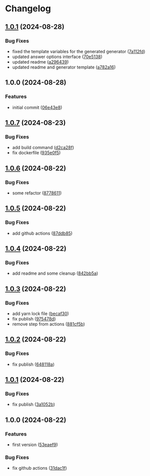 # Changelog

## [1.0.1](https://github.com/flowcore-io/generator-bun-generator/compare/v1.0.0...v1.0.1) (2024-08-28)


### Bug Fixes

* fixed the template variables for the generated generator ([7a112fd](https://github.com/flowcore-io/generator-bun-generator/commit/7a112fd2297dcaac98673e64abd91749737d3617))
* updated answer options interface ([70e5138](https://github.com/flowcore-io/generator-bun-generator/commit/70e5138f3b6ca9fd0f4dd6f9c08e3352bea20f6a))
* updated readme ([a296439](https://github.com/flowcore-io/generator-bun-generator/commit/a296439b1144b20ff3d9b58d4b8b1933ea003728))
* updated readme and generator template ([a782a16](https://github.com/flowcore-io/generator-bun-generator/commit/a782a165330ba0db18c1e74d4a75c31da85dcbf2))

## 1.0.0 (2024-08-28)


### Features

* initial commit ([06e43e8](https://github.com/flowcore-io/generator-bun-generator/commit/06e43e806511fd71b1843e650b505a9fc1ab7650))

## [1.0.7](https://github.com/flowcore-io/generator-bun-app/compare/v1.0.6...v1.0.7) (2024-08-23)


### Bug Fixes

* add build command ([d2ca28f](https://github.com/flowcore-io/generator-bun-app/commit/d2ca28fbcabc718272d338bb6c7bcf2b70ab320c))
* fix dockerfile ([935e0f5](https://github.com/flowcore-io/generator-bun-app/commit/935e0f5b224a615a83c74c1996010aff75caa3ff))

## [1.0.6](https://github.com/flowcore-io/generator-bun-app/compare/v1.0.5...v1.0.6) (2024-08-22)


### Bug Fixes

* some refactor ([8778611](https://github.com/flowcore-io/generator-bun-app/commit/8778611e7fad0c2a4712872d0ee1abf808e454fc))

## [1.0.5](https://github.com/flowcore-io/generator-bun-app/compare/v1.0.4...v1.0.5) (2024-08-22)


### Bug Fixes

* add github actions ([87ddb85](https://github.com/flowcore-io/generator-bun-app/commit/87ddb85f3e21709617a6e8515035728d39936ed9))

## [1.0.4](https://github.com/flowcore-io/generator-bun-app/compare/v1.0.3...v1.0.4) (2024-08-22)


### Bug Fixes

* add readme and some cleanup ([842bb5a](https://github.com/flowcore-io/generator-bun-app/commit/842bb5a469aa05fc458eb6e69ec5f6f8f40bec7c))

## [1.0.3](https://github.com/flowcore-io/generator-bun-app/compare/v1.0.2...v1.0.3) (2024-08-22)


### Bug Fixes

* add yarn lock file ([becaf30](https://github.com/flowcore-io/generator-bun-app/commit/becaf30a788f98f84bb0d07ef665ab01f0645d2e))
* fix publish ([975478d](https://github.com/flowcore-io/generator-bun-app/commit/975478da967a65c951336fdba055c3a666f38830))
* remove step from actions ([881cf5b](https://github.com/flowcore-io/generator-bun-app/commit/881cf5bb32682f6df53a07741f762c91ed8e50ba))

## [1.0.2](https://github.com/flowcore-io/generator-bun-app/compare/v1.0.1...v1.0.2) (2024-08-22)


### Bug Fixes

* fix publish ([648118a](https://github.com/flowcore-io/generator-bun-app/commit/648118a2a29553039689496897a6d16c7e82bd32))

## [1.0.1](https://github.com/flowcore-io/generator-bun-app/compare/v1.0.0...v1.0.1) (2024-08-22)


### Bug Fixes

* fix publish ([3a1052b](https://github.com/flowcore-io/generator-bun-app/commit/3a1052ba1bc89d4a2bf4ffd79d8f801cf613d9cc))

## 1.0.0 (2024-08-22)


### Features

* first version ([53eaef9](https://github.com/flowcore-io/generator-bun-app/commit/53eaef9ff441bc74acb4f2e9ba3382a5eafb2ace))


### Bug Fixes

* fix github actions ([31dac1f](https://github.com/flowcore-io/generator-bun-app/commit/31dac1f06f145c045b27fa818e6a5bb736947973))
